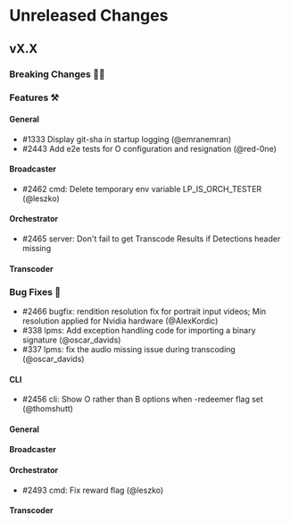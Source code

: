 # Unreleased Changes

## vX.X

### Breaking Changes 🚨🚨

### Features ⚒

#### General
- \#1333 Display git-sha in startup logging (@emranemran)
- \#2443 Add e2e tests for O configuration and resignation (@red-0ne)

#### Broadcaster
- \#2462 cmd: Delete temporary env variable LP_IS_ORCH_TESTER (@leszko)

#### Orchestrator
- \#2465 server: Don't fail to get Transcode Results if Detections header missing

#### Transcoder

### Bug Fixes 🐞

- \#2466 bugfix: rendition resolution fix for portrait input videos; Min resolution applied for Nvidia hardware (@AlexKordic)
- \#338 lpms: Add exception handling code for importing a binary signature (@oscar_davids)
- \#337 lpms: fix the audio missing issue during transcoding (@oscar_davids)

#### CLI
- \#2456 cli: Show O rather than B options when -redeemer flag set (@thomshutt)

#### General

#### Broadcaster

#### Orchestrator
- \#2493 cmd: Fix reward flag (@leszko)

#### Transcoder
